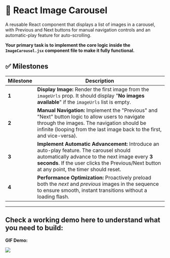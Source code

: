 # 🧩 React Image Carousel

A reusable React component that displays a list of images in a carousel, with Previous and Next buttons for manual navigation controls and an automatic-play feature for auto-scrolling.

**Your primary task is to implement the core logic inside the `ImageCarousel.jsx` component file to make it fully functional.**

## ✅ Milestones

| Milestone | Description |
|----------|-------------|
| **1** | **Display Image:** Render the first image from the `imageUrls` prop. It should display "**No images available**" if the `imageUrls` list is empty. |
| **2** | **Manual Navigation:** Implement the "Previous" and "Next" button logic to allow users to navigate through the images. The navigation should be infinite (looping from the last image back to the first, and vice-versa). |
| **3** | **Implement Automatic Advancement:** Introduce an auto-play feature. The carousel should automatically advance to the next image every **3 seconds**. If the user clicks the Previous/Next button at any point, the timer should reset. |
| **4** | **Performance Optimization:** Proactively preload both the *next* and *previous* images in the sequence to ensure smooth, instant transitions without a loading flash. |

---

## Check a working demo here to understand what you need to build:

**GIF Demo:**

![](https://qa6-public-assets.sprinklr.com/DAM/66000000/44c7bb9c-4df6-4126-97bc-0c94ad6e0434-2097650924/image-carousel-demo.gif)

